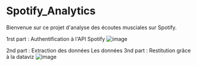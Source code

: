# Spotify_Analytics

Bienvenue sur ce projet d'analyse des écoutes musciales sur Spotify.

1rst part : Authentification à l'API Spotify
![image](https://github.com/ah-portfolio/Spotify_Analytics/assets/110063004/9a27e2e6-0440-4269-b91e-d7494aded373)

2nd part : Extraction des données
Les données 
3nd part : Restitution grâce à la dataviz
![image](https://github.com/ah-portfolio/Spotify_Analytics/assets/110063004/4e4828cc-c731-41b5-ab82-190ce0510d23)

